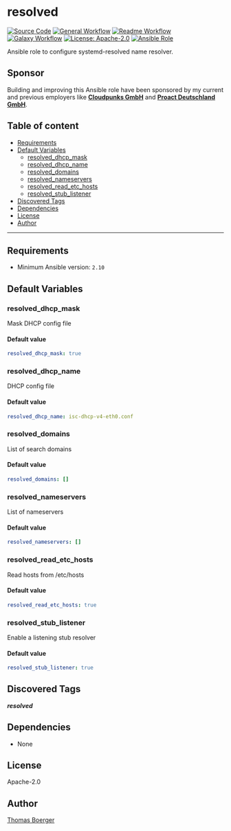 # resolved

[![Source Code](https://img.shields.io/badge/github-source%20code-blue?logo=github&logoColor=white)](https://github.com/rolehippie/resolved)
[![General Workflow](https://github.com/rolehippie/resolved/actions/workflows/general.yml/badge.svg)](https://github.com/rolehippie/resolved/actions/workflows/general.yml)
[![Readme Workflow](https://github.com/rolehippie/resolved/actions/workflows/docs.yml/badge.svg)](https://github.com/rolehippie/resolved/actions/workflows/docs.yml)
[![Galaxy Workflow](https://github.com/rolehippie/resolved/actions/workflows/galaxy.yml/badge.svg)](https://github.com/rolehippie/resolved/actions/workflows/galaxy.yml)
[![License: Apache-2.0](https://img.shields.io/github/license/rolehippie/resolved)](https://github.com/rolehippie/resolved/blob/master/LICENSE)
[![Ansible Role](https://img.shields.io/badge/role-rolehippie.resolved-blue)](https://galaxy.ansible.com/rolehippie/resolved)

Ansible role to configure systemd-resolved name resolver.

## Sponsor

Building and improving this Ansible role have been sponsored by my current and previous employers like **[Cloudpunks GmbH](https://cloudpunks.de)** and **[Proact Deutschland GmbH](https://www.proact.eu)**.

## Table of content

- [Requirements](#requirements)
- [Default Variables](#default-variables)
  - [resolved_dhcp_mask](#resolved_dhcp_mask)
  - [resolved_dhcp_name](#resolved_dhcp_name)
  - [resolved_domains](#resolved_domains)
  - [resolved_nameservers](#resolved_nameservers)
  - [resolved_read_etc_hosts](#resolved_read_etc_hosts)
  - [resolved_stub_listener](#resolved_stub_listener)
- [Discovered Tags](#discovered-tags)
- [Dependencies](#dependencies)
- [License](#license)
- [Author](#author)

---

## Requirements

- Minimum Ansible version: `2.10`

## Default Variables

### resolved_dhcp_mask

Mask DHCP config file

#### Default value

```YAML
resolved_dhcp_mask: true
```

### resolved_dhcp_name

DHCP config file

#### Default value

```YAML
resolved_dhcp_name: isc-dhcp-v4-eth0.conf
```

### resolved_domains

List of search domains

#### Default value

```YAML
resolved_domains: []
```

### resolved_nameservers

List of nameservers

#### Default value

```YAML
resolved_nameservers: []
```

### resolved_read_etc_hosts

Read hosts from /etc/hosts

#### Default value

```YAML
resolved_read_etc_hosts: true
```

### resolved_stub_listener

Enable a listening stub resolver

#### Default value

```YAML
resolved_stub_listener: true
```

## Discovered Tags

**_resolved_**

## Dependencies

- None

## License

Apache-2.0

## Author

[Thomas Boerger](https://github.com/tboerger)

